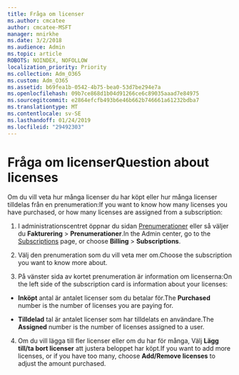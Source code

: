 ```yaml
---
title: Fråga om licenser
ms.author: cmcatee
author: cmcatee-MSFT
manager: mnirkhe
ms.date: 3/2/2018
ms.audience: Admin
ms.topic: article
ROBOTS: NOINDEX, NOFOLLOW
localization_priority: Priority
ms.collection: Adm_O365
ms.custom: Adm_O365
ms.assetid: b69fea1b-0542-4b75-bea0-53d7be294e7a
ms.openlocfilehash: 09b7ce868d1b04d91266ce6c89035aaad7e84975
ms.sourcegitcommit: e2864efcfb493b6e46b662b746661a61232bdba7
ms.translationtype: MT
ms.contentlocale: sv-SE
ms.lasthandoff: 01/24/2019
ms.locfileid: "29492303"
---
```

# <a name="question-about-licenses"></a><span data-ttu-id="13d74-102">Fråga om licenser</span><span class="sxs-lookup"><span data-stu-id="13d74-102">Question about licenses</span></span>

<span data-ttu-id="13d74-103">Om du vill veta hur många licenser du har köpt eller hur många licenser tilldelas från en prenumeration:</span><span class="sxs-lookup"><span data-stu-id="13d74-103">If you want to know how many licenses you have purchased, or how many licenses are assigned from a subscription:</span></span>
  
1. <span data-ttu-id="13d74-104">I administrationscentret öppnar du sidan [Prenumerationer](https://go.microsoft.com/fwlink/p/?linkid=842054) eller så väljer du **Fakturering** \> **Prenumerationer**.</span><span class="sxs-lookup"><span data-stu-id="13d74-104">In the Admin center, go to the [Subscriptions](https://go.microsoft.com/fwlink/p/?linkid=842054) page, or choose **Billing** \> **Subscriptions**.</span></span>
    
2. <span data-ttu-id="13d74-105">Välj den prenumeration som du vill veta mer om.</span><span class="sxs-lookup"><span data-stu-id="13d74-105">Choose the subscription you want to know more about.</span></span>
    
3. <span data-ttu-id="13d74-106">På vänster sida av kortet prenumeration är information om licenserna:</span><span class="sxs-lookup"><span data-stu-id="13d74-106">On the left side of the subscription card is information about your licenses:</span></span>
    
  - <span data-ttu-id="13d74-107">**Inköpt** antal är antalet licenser som du betalar för.</span><span class="sxs-lookup"><span data-stu-id="13d74-107">The **Purchased** number is the number of licenses you are paying for.</span></span> 
    
  - <span data-ttu-id="13d74-108">**Tilldelad** tal är antalet licenser som har tilldelats en användare.</span><span class="sxs-lookup"><span data-stu-id="13d74-108">The **Assigned** number is the number of licenses assigned to a user.</span></span> 
    
4. <span data-ttu-id="13d74-109">Om du vill lägga till fler licenser eller om du har för många, Välj **Lägg till/ta bort licenser** att justera beloppet har köpt.</span><span class="sxs-lookup"><span data-stu-id="13d74-109">If you want to add more licenses, or if you have too many, choose **Add/Remove licenses** to adjust the amount purchased.</span></span> 
    

